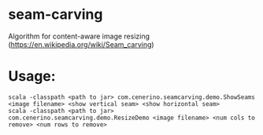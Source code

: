# seam-carving
Algorithm for content-aware image resizing (https://en.wikipedia.org/wiki/Seam_carving)

# Usage:
    scala -classpath <path to jar> com.cenerino.seamcarving.demo.ShowSeams <image filename> <show vertical seam> <show horizontal seam>
    scala -classpath <path to jar> com.cenerino.seamcarving.demo.ResizeDemo <image filename> <num cols to remove> <num rows to remove>
